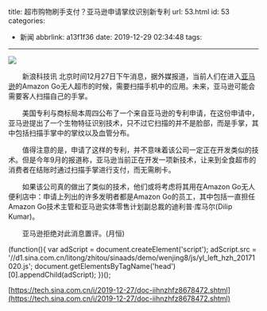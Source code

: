 title: 超市购物刷手支付？亚马逊申请掌纹识别新专利
url: 53.html
id: 53
categories:
  - 新闻
abbrlink: a13f1f36
date: 2019-12-29 02:34:48
tags:
---

![](http://n.sinaimg.cn/tech/transform/116/w550h366/20191227/4242-imfiehq7447230.jpg)

　　新浪科技讯 北京时间12月27日下午消息，据外媒报道，当前人们在进入[亚马逊](http://stock.finance.sina.com.cn/usstock/quotes/AMZN.html)的Amazon Go无人超市的时候，需要扫描手机中的应用。未来，亚马逊可能会需要客人扫描自己的手掌。

　　美国专利与商标局本周四公布了一个来自亚马逊的专利申请，在这份申请中，亚马逊提出了一个生物特征识别技术，只不过它扫描的并不是脸部，而是手掌，其中包括扫描手掌中的掌纹以及血管分布。

　　值得注意的是，申请了这样的专利，并不意味着该公司一定正在开发类似的技术。但是今年9月的报道称，亚马逊当前正在开发一项新技术，让来到全食超市的消费者在结账时通过扫描手掌进行支付，而无需刷卡。

　　如果该公司真的做出了类似的技术，他们或将考虑将其用在Amazon Go无人便利店中：申请上列出的许多发明者都是Amazon Go的员工，其中包括一直担任Amazon Go技术主管和亚马逊实体零售计划副总裁的迪利普·库马尔(Dilip Kumar)。

　　亚马逊拒绝对此消息置评。(月恒)

(function(){ var adScript = document.createElement('script'); adScript.src = '//d1.sina.com.cn/litong/zhitou/sinaads/demo/wenjing8/js/yl\_left\_hzh_20171020.js'; document.getElementsByTagName('head')\[0\].appendChild(adScript); })();

[https://tech.sina.com.cn/i/2019-12-27/doc-iihnzhfz8678472.shtml](https://tech.sina.com.cn/i/2019-12-27/doc-iihnzhfz8678472.shtml)